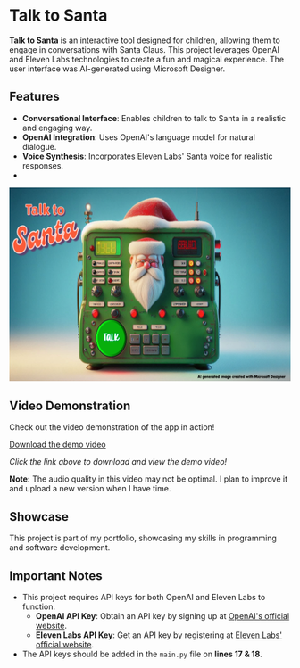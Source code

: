 # Talk to Santa

**Talk to Santa** is an interactive tool designed for children, allowing them to engage in conversations with Santa Claus. This project leverages OpenAI and Eleven Labs technologies to create a fun and magical experience. The user interface was AI-generated using Microsoft Designer.

## Features

- **Conversational Interface**: Enables children to talk to Santa in a realistic and engaging way.
- **OpenAI Integration**: Uses OpenAI's language model for natural dialogue.
- **Voice Synthesis**: Incorporates Eleven Labs' Santa voice for realistic responses.
- 
![Screenshot of Talk to Santa App](/images/talk_to_santa.png) <!-- Make sure the file name and path are correct -->

## Video Demonstration

Check out the video demonstration of the app in action!

[Download the demo video](https://github.com/foster-s18/Talk-To-Santa/raw/main/video/demo.mp4)

*Click the link above to download and view the demo video!*

**Note:** The audio quality in this video may not be optimal. I plan to improve it and upload a new version when I have time.




## Showcase

This project is part of my portfolio, showcasing my skills in programming and software development.

## Important Notes

- This project requires API keys for both OpenAI and Eleven Labs to function.
  - **OpenAI API Key**: Obtain an API key by signing up at [OpenAI's official website](https://beta.openai.com/signup/).
  - **Eleven Labs API Key**: Get an API key by registering at [Eleven Labs' official website](https://elevenlabs.io/).
- The API keys should be added in the `main.py` file on **lines 17 & 18**.

